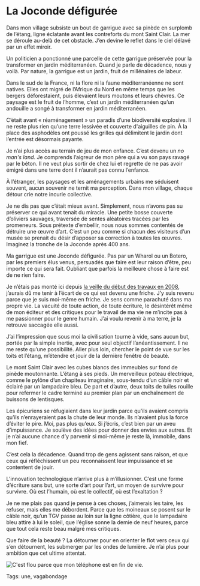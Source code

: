 # La Joconde défigurée

Dans mon village subsiste un bout de garrigue avec sa pinède en surplomb de l’étang, ligne éclatante avant les contreforts du mont Saint Clair. La mer se déroule au-delà de cet obstacle. J’en devine le reflet dans le ciel délavé par un effet miroir.<span id="more-37199"></span>

Un politicien a ponctionné une parcelle de cette garrigue préservée pour la transformer en jardin méditerranéen. Quand je parle de décadence, nous y voilà. Par nature, la garrigue est un jardin, fruit de millénaires de labeur.

Dans le sud de la France, ni la flore ni la faune méditerranéenne ne sont natives. Elles ont migré de l’Afrique du Nord en même temps que les bergers déforestaient, puis élevaient leurs moutons et leurs chèvres. Ce paysage est le fruit de l’homme, c’est un jardin méditerranéen qu’un andouille a songé à transformer en jardin méditerranéen.

C’était avant « réaménagement » un paradis d’une biodiversité explosive. Il ne reste plus rien qu’une terre lessivée et couverte d'aiguilles de pin. À la place des asphodèles ont poussé les grilles qui délimitent le jardin dont l’entrée est désormais payante.

Je n’ai plus accès au terrain de jeu de mon enfance. C’est devenu un *no man's land*. Je comprends l’aigreur de mon père qui a vu son pays ravagé par le béton. Il ne veut plus sortir de chez lui et regrette de ne pas avoir émigré dans une terre dont il n’aurait pas connu l’enfance.

À l’étranger, les paysages et les aménagements urbains me séduisent souvent, aucun souvenir ne ternit ma perception. Dans mon village, chaque détour crie notre incurie collective.

Je ne dis pas que c’était mieux avant. Simplement, nous n’avons pas su préserver ce qui avant tenait du miracle. Une petite bosse couverte d’oliviers sauvages, traversée de sentes aléatoires tracées par les promeneurs. Sous prétexte d’embellir, nous nous sommes contentés de détruire une œuvre d’art. C’est un peu comme si chacun des visiteurs d’un musée se prenait du désir d’apposer sa correction à toutes les œuvres. Imaginez la tronche de la Joconde après 400 ans.

Ma garrigue est une Joconde défigurée. Pas par un Wharol ou un Botero, par les premiers élus venus, persuadés que faire est leur raison d’être, peu importe ce qui sera fait. Oubliant que parfois la meilleure chose à faire est de ne rien faire.

Je n’étais pas monté ici depuis [la veille du début des travaux en 2008](http://blog.tcrouzet.com/2008/03/18/eau-et-garrigue/), j’aurais dû me tenir à l’écart de ce qui est devenu une friche. J’y suis revenu parce que je suis moi-même en friche. Je sens comme parachuté dans ma propre vie. La vacuité de toute action, de toute écriture, le désintérêt même de mon éditeur et des critiques pour le travail de ma vie ne m’incite pas à me passionner pour le genre humain. J’ai voulu revenir à ma terre, je la retrouve saccagée elle aussi.

J’ai l’impression que sous moi la civilisation tourne à vide, sans aucun but, portée par la simple inertie, avec pour seul objectif l’anéantissement. Il ne me reste qu’une possibilité. Aller plus loin, chercher le point de vue sur les toits et l’étang, m’étendre et jouir de la dernière fenêtre de beauté.

Le mont Saint Clair avec les cubes blancs des immeubles sur fond de pinède moutonnante. L’étang à ses pieds. Un merveilleux poteau électrique, comme le pylône d’un chapiteau imaginaire, sous-tendu d’un câble noir et éclairé par un lampadaire bleu. De part et d’autre, deux toits de tuiles rouille pour refermer le cadre terminé au premier plan par un enchaînement de buissons de lentisques.

Les épicuriens se réfugiaient dans leur jardin parce qu'ils avaient compris qu’ils n’enrayeraient pas la chute de leur monde. Ils n’avaient plus la force d’éviter le pire. Moi, pas plus qu’eux. Si j’écris, c’est bien par un aveu d’impuissance. Je soulève des idées pour donner des envies aux autres. Et je n’ai aucune chance d’y parvenir si moi-même je reste là, immobile, dans mon fief.

C’est cela la décadence. Quand trop de gens agissent sans raison, et que ceux qui réfléchissent un peu reconnaissent leur impuissance et se contentent de jouir.

L’innovation technologique n’arrive plus à m’illusionner. C’est une forme d’écriture sans but, une sorte d’art pour l’art, un moyen de survivre pour survivre. Où est l’humain, où est le collectif, où est l’exaltation ?

Je ne me plais pas quand je pense à ces choses, j’aimerais les taire, les refuser, mais elles me débordent. Parce que les moineaux se posent sur le câble noir, qu’un TGV passe au loin sur la ligne côtière, que le lampadaire bleu attire à lui le soleil, que l’église sonne la demie de neuf heures, parce que tout cela reste beau malgré mes critiques.

Que faire de la beauté ? La détourner pour en orienter le flot vers ceux qui s’en détournent, les submerger par les ondes de lumière. Je n’ai plus pour ambition que cet ultime attentat.

![C'est flou parce que mon téléphone est en fin de vie.](http://blog.tcrouzet.comhttps://tcrouzet.com/images_tc/2014/09/balaruc.jpg)



Tags: une, vagabondage